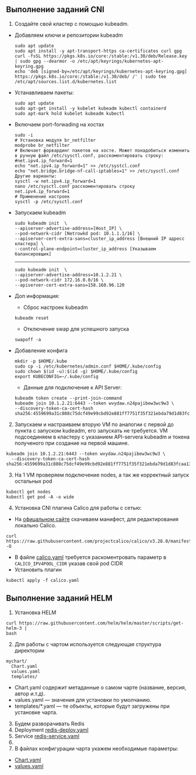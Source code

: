 ## Выполнение заданий CNI
1. Создайте свой кластер с помощью kubeadm.
  - Добавляем ключи и репозитории kubeadm
    ```
    sudo apt update
    sudo apt install -y apt-transport-https ca-certificates curl gpg
    curl -fsSL https://pkgs.k8s.io/core:/stable:/v1.30/deb/Release.key | sudo gpg --dearmor -o /etc/apt/keyrings/kubernetes-apt-keyring.gpg
    echo 'deb [signed-by=/etc/apt/keyrings/kubernetes-apt-keyring.gpg] https://pkgs.k8s.io/core:/stable:/v1.30/deb/ /' | sudo tee /etc/apt/sources.list.d/kubernetes.list
    ```
  - Устанавливаем пакеты:
    ```
    sudo apt update
    sudo apt-get install -y kubelet kubeadm kubectl containerd
    sudo apt-mark hold kubelet kubeadm kubectl
    ```
  - Включаем port-forwading на хостах
    ```
    sudo -i
    # Установка модуля br_netfilter
    modprobe br_netfilter
    # Включает форвардинг пакетов на хосте. Может понадобиться изменить в ручную файл /etc/sysctl.conf, расскоментировать строку: #net.ipv4.ip_forward=1
    echo "net.ipv4.ip_forward=1" >> /etc/systcl.conf
    echo "net.bridge.bridge-nf-call-iptables=1" >> /etc/sysctl.conf
    Другие варианты:
    sysctl -w net.ipv4.ip_forward=1
    nano /etc/sysctl.conf расскоментировать строку net.ipv4.ip_forward=1
    # Применение настроек
    sysctl -p /etc/sysctl.conf
    ```
  - Запускаем kubeadm
    ```
    sudo kubeadm init  \
    --apiserver-advertise-address=[Host_IP] \
    --pod-network-cidr [Netrowkd pod: 10.1.1.1/16] \
    --apiserver-cert-extra-sans=cluster_ip_address [Внешний IP адресс кластера] \
    --control-plane-endpoint=cluster_ip_address [Указываем балансировщик]
    ```
    ---
    ```
    sudo kubeadm init  \
    --apiserver-advertise-address=10.1.2.21 \
    --pod-network-cidr 172.16.0.0/16 \
    --apiserver-cert-extra-sans=158.160.96.120
    ```
  - Доп информация:
      - Сброс настроек kubeadm
      ```
      kubeadm reset
      ```
      - Отключение swap для успешного запуска
      ```
      swapoff -a
      ```
  - Добавление конфига
    ```
    mkdir -p $HOME/.kube
    sudo cp -i /etc/kubernetes/admin.conf $HOME/.kube/config
    sudo chown $(id -u):$(id -g) $HOME/.kube/config
    export KUBECONFIG=~/.kube/config
    ```

    - Данные для подключение к API Server:
    ```
    kubeadm token create --print-join-command
    kubeadm join 10.1.2.21:6443 --token wvydaw.n24pajibew3wc9w3 \
    --discovery-token-ca-cert-hash sha256:4559699a31c808c75dcf49e99cbd92e881ff7751f35f321ebda79d1d83fcaa13
    ```
2. Запускаем и настраиваем вторую VM по аналогии с первой до пункта с запуском kudeadm, его запускать не требуется.
  VM подсоединяем в кластеру с указанием API-servera kubeadm и токена полученого при создание на первой машине.
  ```
  kubeadm join 10.1.2.21:6443 --token wvydaw.n24pajibew3wc9w3 \
    --discovery-token-ca-cert-hash sha256:4559699a31c808c75dcf49e99cbd92e881ff7751f35f321ebda79d1d83fcaa13
  ```
3. На 1 VM проверяем подключение nodes, а так же корректный запуск остальных pod
```
kubectl get nodes
kubectl get pod -A -o wide
```
4. Установка CNI плагина Calico для работы с сетью:
  - На [офицальном сайте](https://docs.tigera.io/calico/latest/getting-started/kubernetes/self-managed-onprem/onpremises#install-calico-with-kubernetes-api-datastore-50-nodes-or-less) скачиваем манифест, для редактирования локально Calico.
  ```
  curl https://raw.githubusercontent.com/projectcalico/calico/v3.28.0/manifests/calico.yaml -O
  ```
  - В файле [calico.yaml](https://github.com/Nebsiw/sdvps-homeworks/blob/main/config/kubernetes-2/config/calico.yaml) требуется раскоментровать параметр в `CALICO_IPV4POOL_CIDR` указав свой pod CIDR
  - Установить плагин
  ```
  kubectl apply -f calico.yaml
  ```




## Выполнение заданий HELM
1. Установка HELM
```
curl https://raw.githubusercontent.com/helm/helm/master/scripts/get-helm-3 |
bash
```
2. Для работы с чартом используется следующая структура директории
```
mychart/
  Chart.yaml
  values.yaml
  templates/
```
  - Chart.yaml содержит метаданные о самом чарте (название,
версия, автор и.т.д).
  - values.yaml — значения для установки по умолчанию.
  - templates/*.yaml — те объекты, которые будут загружены при
установке чарта.
3. Будем разворачивать Redis
  1. Deployment [redis-deploy.yaml](https://github.com/Nebsiw/sdvps-homeworks/blob/main/kubernetes-2/config/charts-redis/templates/redis-deploy.yaml)
  2. Service [redis-service.yaml](https://github.com/Nebsiw/sdvps-homeworks/blob/main/kubernetes-2/config/charts-redis/templates/redis-service.yaml)
  3.
4. В файлах конфигурации чарта укажем необходимые параметры:
  - [Chart.yaml](https://github.com/Nebsiw/sdvps-homeworks/blob/main/kubernetes-2/config/charts-redis/Chart.yaml)
  - [values.yaml](https://github.com/Nebsiw/sdvps-homeworks/blob/main/kubernetes-2/config/charts-redis/values.yaml)
